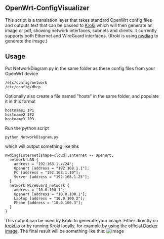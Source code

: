 ## OpenWrt-ConfigVisualizer
This script is a translation layer that takes standard OpenWrt config files and outputs text that can be passed to [Kroki](https://kroki.io) which will then generate an image or pdf, showing network interfaces, subnets and clients. It currently supports both Ethernet and WireGuard interfaces. (Kroki is using [nwdiag](https://github.com/blockdiag/nwdiag) to generate the image.)
## Usage

Put NetworkDiagram.py in the same folder as these config files from your OpenWrt device
````
/etc/config/network
/etc/config/dhcp
````
Optionally also create a file named "hosts" in the same folder, and populate it in this format
````
hostname1 IP1
hostname2 IP2
hostname3 IP3
````
Run the python script
````
python NetworkDiagram.py
````
which will output something like tihs
````
nwdiag{Internet[shape=cloud];Internet -- OpenWrt;
  network LAN {
    address = "192.168.1.x/24";
    OpenWrt [address = "192.168.1.1"];
    PC [address = "192.168.1.10"];
    Server [address = "192.168.1.25"];
  }
  network WireGuard_network {
    address = "10.0.100.1";
    OpenWrt [address = "10.0.100.1"];
    Laptop [address = "10.0.100.2"];
    Phone [address = "10.0.100.3"];
  }
}
````
This output can be used by Kroki to generate your image. Either directly on [kroki.io](https://kroki.io) or by running Kroki locally, for example by using the official [Docker image](https://hub.docker.com/r/yuzutech/kroki).
The final result will be something like this:
![image](https://github.com/user-attachments/assets/514139c8-6a9d-489f-afdd-34639d344ee7)
